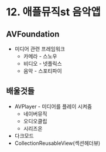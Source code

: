 # 12. 애플뮤직st 음악앱

## AVFoundation

- 미디어 관련 프레임워크
  - 카메라 - 스노우
  - 비디오 - 넷플릭스
  - 음악 - 스포티파이



## 배울것들

- AVPlayer - 미디어를 플레이 시켜줌
  - 네이버뮤직
  - 오디오클립 
  - 시리즈온
- 다크모드
- CollectionReusableView(섹션헤더뷰)